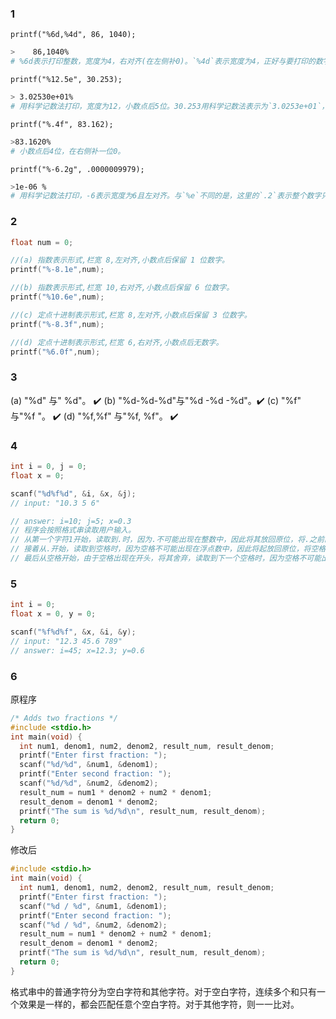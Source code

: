 ### 1

 `printf("%6d,%4d", 86, 1040);`

```bash
>    86,1040%
# %6d表示打印整数，宽度为4，右对齐(在左侧补0)。`%4d`表示宽度为4，正好与要打印的数字一致。
```

`printf("%12.5e", 30.253);`

```bash
> 3.02530e+01%
# 用科学记数法打印，宽度为12，小数点后5位。30.253用科学记数法表示为`3.0253e+01`，因此需要补一位0。
```

`printf("%.4f", 83.162);  `

```bash
>83.1620%
# 小数点后4位，在右侧补一位0。
```

`printf("%-6.2g", .0000009979);`
```bash
>1e-06 %
# 用科学记数法打印，-6表示宽度为6且左对齐。与`%e`不同的是，这里的`.2`表示整个数字只有2位，而不是小数点后有2位。原数字用科学记数法表示为9.979e-07，为了让9.979只有两位，需要进位，三次进位后最终为1e-07(小数点后没有数字，不显示小数点)。此时共5位，为了满足宽度为6且左对齐，需要在右侧补已个空格。
```

### 2

```c
float num = 0;

//(a) 指数表示形式,栏宽 8,左对齐,小数点后保留 1 位数字。
printf("%-8.1e",num);

//(b) 指数表示形式,栏宽 10,右对齐,小数点后保留 6 位数字。
printf("%10.6e",num);

//(c) 定点十进制表示形式,栏宽 8,左对齐,小数点后保留 3 位数字。
printf("%-8.3f",num);

//(d) 定点十进制表示形式,栏宽 6,右对齐,小数点后无数字。
printf("%6.0f",num);
```

### 3

(a) "%d" 与" %d"。            ✔️
(b) "%d-%d-%d"与"%d -%d -%d"。✔️
(c) "%f" 与"%f "。            ✔️
(d) "%f,%f" 与"%f, %f"。      ✔️

### 4

```c
int i = 0, j = 0;
float x = 0;

scanf("%d%f%d", &i, &x, &j);
// input: "10.3 5 6"

// answer: i=10; j=5; x=0.3
// 程序会按照格式串读取用户输入。
// 从第一个字符1开始，读取到.时，因为.不可能出现在整数中，因此将其放回原位，将.之前的10存入变量i。
// 接着从.开始，读取到空格时，因为空格不可能出现在浮点数中，因此将起放回原位，将空格之前的.3存入变量x。
// 最后从空格开始，由于空格出现在开头，将其舍弃，读取到下一个空格时，因为空格不可能出现在整数中，将其放回原位，将空格前的5存入变量j。
```

### 5

```c
int i = 0;
float x = 0, y = 0;

scanf("%f%d%f", &x, &i, &y);
// input: "12.3 45.6 789"
// answer: i=45; x=12.3; y=0.6
```

### 6

原程序  
```c
/* Adds two fractions */
#include <stdio.h>
int main(void) {
  int num1, denom1, num2, denom2, result_num, result_denom;
  printf("Enter first fraction: ");
  scanf("%d/%d", &num1, &denom1);
  printf("Enter second fraction: ");
  scanf("%d/%d", &num2, &denom2);
  result_num = num1 * denom2 + num2 * denom1;
  result_denom = denom1 * denom2;
  printf("The sum is %d/%d\n", result_num, result_denom);
  return 0;
}
```

修改后
```c
#include <stdio.h>
int main(void) {
  int num1, denom1, num2, denom2, result_num, result_denom;
  printf("Enter first fraction: ");
  scanf("%d / %d", &num1, &denom1);
  printf("Enter second fraction: ");
  scanf("%d / %d", &num2, &denom2);
  result_num = num1 * denom2 + num2 * denom1;
  result_denom = denom1 * denom2;
  printf("The sum is %d/%d\n", result_num, result_denom);
  return 0;
}
```
格式串中的普通字符分为空白字符和其他字符。对于空白字符，连续多个和只有一个效果是一样的，都会匹配任意个空白字符。对于其他字符，则一一比对。
